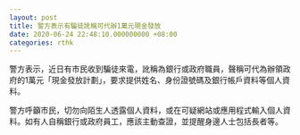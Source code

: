 ```yaml
---
layout: post
title: 警方表示有騙徒訛稱可代辦1萬元現金發放
date: 2020-06-24 22:48:10.000000000 +08:00
categories: rthk
---
```


警方表示，近日有市民收到騙徒來電，訛稱為銀行或政府職員，聲稱可代為辦領政府的1萬元「現金發放計劃」，要求提供姓名、身份證號碼及銀行帳戶資料等個人資料。

警方呼籲市民，切勿向陌生人透露個人資料，或在可疑網站或應用程式輸入個人資料。如有人自稱銀行或政府員工，應該主動查證，並提醒身邊人士包括長者等。
